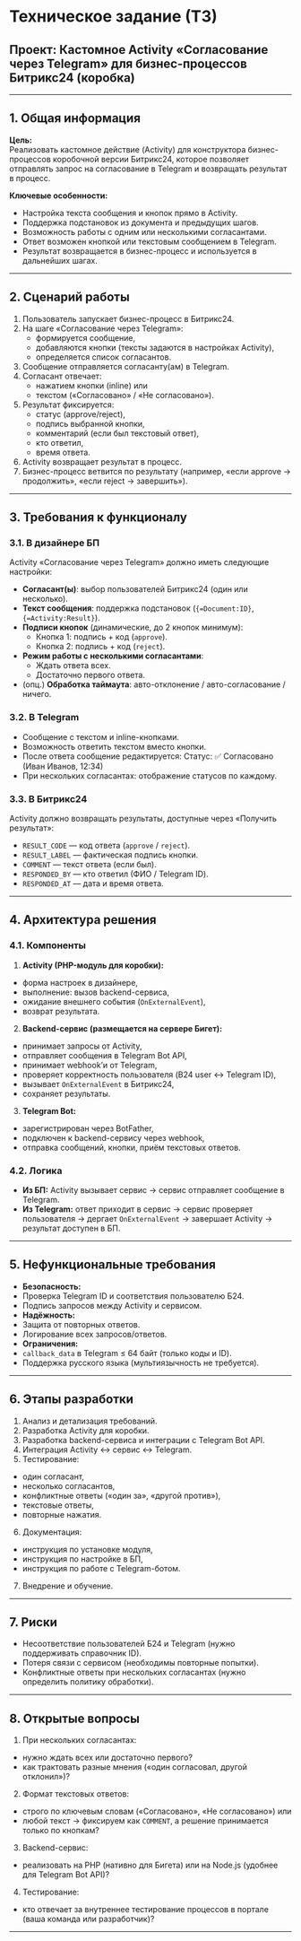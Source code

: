 # Техническое задание (ТЗ)
## Проект: Кастомное Activity «Согласование через Telegram» для бизнес-процессов Битрикс24 (коробка)

---

## 1. Общая информация
**Цель:**  
Реализовать кастомное действие (Activity) для конструктора бизнес-процессов коробочной версии Битрикс24, которое позволяет отправлять запрос на согласование в Telegram и возвращать результат в процесс.

**Ключевые особенности:**
- Настройка текста сообщения и кнопок прямо в Activity.
- Поддержка подстановок из документа и предыдущих шагов.
- Возможность работы с одним или несколькими согласантами.
- Ответ возможен кнопкой или текстовым сообщением в Telegram.
- Результат возвращается в бизнес-процесс и используется в дальнейших шагах.

---

## 2. Сценарий работы
1. Пользователь запускает бизнес-процесс в Битрикс24.  
2. На шаге «Согласование через Telegram»:
   - формируется сообщение,
   - добавляются кнопки (тексты задаются в настройках Activity),
   - определяется список согласантов.
3. Сообщение отправляется согласанту(ам) в Telegram.  
4. Согласант отвечает:
   - нажатием кнопки (inline) или
   - текстом («Согласовано» / «Не согласовано»).
5. Результат фиксируется:
   - статус (approve/reject),
   - подпись выбранной кнопки,
   - комментарий (если был текстовый ответ),
   - кто ответил,
   - время ответа.
6. Activity возвращает результат в процесс.  
7. Бизнес-процесс ветвится по результату (например, «если approve → продолжить», «если reject → завершить»).

---

## 3. Требования к функционалу

### 3.1. В дизайнере БП
Activity «Согласование через Telegram» должно иметь следующие настройки:
- **Согласант(ы)**: выбор пользователей Битрикс24 (один или несколько).
- **Текст сообщения**: поддержка подстановок (`{=Document:ID}`, `{=Activity:Result}`).
- **Подписи кнопок** (динамические, до 2 кнопок минимум):
  - Кнопка 1: подпись + код (`approve`).
  - Кнопка 2: подпись + код (`reject`).
- **Режим работы с несколькими согласантами**:
  - Ждать ответа всех.
  - Достаточно первого ответа.
- (опц.) **Обработка таймаута**: авто-отклонение / авто-согласование / ничего.

### 3.2. В Telegram
- Сообщение с текстом и inline-кнопками.  
- Возможность ответить текстом вместо кнопки.  
- После ответа сообщение редактируется:  Статус: ✅ Согласовано (Иван Иванов, 12:34)
- При нескольких согласантах: отображение статусов по каждому.

### 3.3. В Битрикс24
Activity должно возвращать результаты, доступные через «Получить результат»:
- `RESULT_CODE` — код ответа (`approve` / `reject`).
- `RESULT_LABEL` — фактическая подпись кнопки.
- `COMMENT` — текст ответа (если был).
- `RESPONDED_BY` — кто ответил (ФИО / Telegram ID).
- `RESPONDED_AT` — дата и время ответа.

---

## 4. Архитектура решения

### 4.1. Компоненты
1. **Activity (PHP-модуль для коробки):**
 - форма настроек в дизайнере,
 - выполнение: вызов backend-сервиса,
 - ожидание внешнего события (`OnExternalEvent`),
 - возврат результата.

2. **Backend-сервис (размещается на сервере Бигет):**
 - принимает запросы от Activity,
 - отправляет сообщения в Telegram Bot API,
 - принимает webhook’и от Telegram,
 - проверяет корректность пользователя (B24 user ↔ Telegram ID),
 - вызывает `OnExternalEvent` в Битрикс24,
 - сохраняет результаты.

3. **Telegram Bot:**
 - зарегистрирован через BotFather,
 - подключен к backend-сервису через webhook,
 - отправка сообщений, кнопки, приём текстовых ответов.

### 4.2. Логика
- **Из БП:** Activity вызывает сервис → сервис отправляет сообщение в Telegram.  
- **Из Telegram:** ответ приходит в сервис → сервис проверяет пользователя → дергает `OnExternalEvent` → завершает Activity → результат доступен в БП.  

---

## 5. Нефункциональные требования
- **Безопасность:**
- Проверка Telegram ID и соответствия пользователю Б24.
- Подпись запросов между Activity и сервисом.
- **Надёжность:**
- Защита от повторных ответов.
- Логирование всех запросов/ответов.
- **Ограничения:**
- `callback_data` в Telegram ≤ 64 байт (только коды и ID).
- Поддержка русского языка (мультиязычность не требуется).

---

## 6. Этапы разработки
1. Анализ и детализация требований.  
2. Разработка Activity для коробки.  
3. Разработка backend-сервиса и интеграции с Telegram Bot API.  
4. Интеграция Activity ↔ сервис ↔ Telegram.  
5. Тестирование:
 - один согласант,
 - несколько согласантов,
 - конфликтные ответы («один за», «другой против»),
 - текстовые ответы,
 - повторные нажатия.
6. Документация:
 - инструкция по установке модуля,
 - инструкция по настройке в БП,
 - инструкция по работе с Telegram-ботом.
7. Внедрение и обучение.

---

## 7. Риски
- Несоответствие пользователей Б24 и Telegram (нужно поддерживать справочник ID).  
- Потеря связи с сервисом (необходимы повторные попытки).  
- Конфликтные ответы при нескольких согласантах (нужно определить политику обработки).  

---

## 8. Открытые вопросы
1. При нескольких согласантах:
 - нужно ждать всех или достаточно первого?  
 - как трактовать разные мнения («один согласовал, другой отклонил»)?  
2. Формат текстовых ответов:
 - строго по ключевым словам («Согласовано», «Не согласовано») или  
 - любой текст → фиксируем как `COMMENT`, а решение принимается только по кнопкам?  
3. Backend-сервис:
 - реализовать на PHP (нативно для Бигета) или на Node.js (удобнее для Telegram Bot API)?  
4. Тестирование:
 - кто отвечает за внутреннее тестирование процессов в портале (ваша команда или разработчик)?

---
